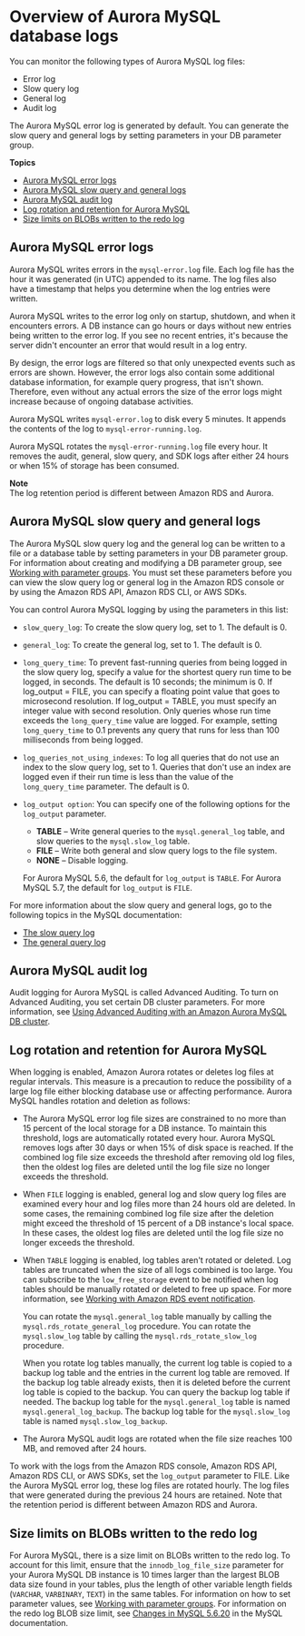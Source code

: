 # Overview of Aurora MySQL database logs<a name="USER_LogAccess.MySQL.LogFileSize"></a>

You can monitor the following types of Aurora MySQL log files:
+ Error log
+ Slow query log
+ General log
+ Audit log

The Aurora MySQL error log is generated by default\. You can generate the slow query and general logs by setting parameters in your DB parameter group\.

**Topics**
+ [Aurora MySQL error logs](#USER_LogAccess.MySQL.Errorlog)
+ [Aurora MySQL slow query and general logs](#USER_LogAccess.MySQL.Generallog)
+ [Aurora MySQL audit log](#ams-audit-log)
+ [Log rotation and retention for Aurora MySQL](#USER_LogAccess.AMS.LogFileSize.retention)
+ [Size limits on BLOBs written to the redo log](#USER_LogAccess.MySQL.LogFileSize.BLOBs)

## Aurora MySQL error logs<a name="USER_LogAccess.MySQL.Errorlog"></a>

Aurora MySQL writes errors in the `mysql-error.log` file\. Each log file has the hour it was generated \(in UTC\) appended to its name\. The log files also have a timestamp that helps you determine when the log entries were written\.

Aurora MySQL writes to the error log only on startup, shutdown, and when it encounters errors\. A DB instance can go hours or days without new entries being written to the error log\. If you see no recent entries, it's because the server didn't encounter an error that would result in a log entry\.

By design, the error logs are filtered so that only unexpected events such as errors are shown\. However, the error logs also contain some additional database information, for example query progress, that isn't shown\. Therefore, even without any actual errors the size of the error logs might increase because of ongoing database activities\.

Aurora MySQL writes `mysql-error.log` to disk every 5 minutes\. It appends the contents of the log to `mysql-error-running.log`\.

Aurora MySQL rotates the `mysql-error-running.log` file every hour\. It removes the audit, general, slow query, and SDK logs after either 24 hours or when 15% of storage has been consumed\.

**Note**  
The log retention period is different between Amazon RDS and Aurora\.

## Aurora MySQL slow query and general logs<a name="USER_LogAccess.MySQL.Generallog"></a>

The Aurora MySQL slow query log and the general log can be written to a file or a database table by setting parameters in your DB parameter group\. For information about creating and modifying a DB parameter group, see [Working with parameter groups](USER_WorkingWithParamGroups.md)\. You must set these parameters before you can view the slow query log or general log in the Amazon RDS console or by using the Amazon RDS API, Amazon RDS CLI, or AWS SDKs\.

You can control Aurora MySQL logging by using the parameters in this list:
+ `slow_query_log`: To create the slow query log, set to 1\. The default is 0\.
+ `general_log`: To create the general log, set to 1\. The default is 0\.
+ `long_query_time`: To prevent fast\-running queries from being logged in the slow query log, specify a value for the shortest query run time to be logged, in seconds\. The default is 10 seconds; the minimum is 0\. If log\_output = FILE, you can specify a floating point value that goes to microsecond resolution\. If log\_output = TABLE, you must specify an integer value with second resolution\. Only queries whose run time exceeds the `long_query_time` value are logged\. For example, setting `long_query_time` to 0\.1 prevents any query that runs for less than 100 milliseconds from being logged\.
+ `log_queries_not_using_indexes`: To log all queries that do not use an index to the slow query log, set to 1\. Queries that don't use an index are logged even if their run time is less than the value of the `long_query_time` parameter\. The default is 0\.
+ `log_output option`: You can specify one of the following options for the `log_output` parameter\. 
  + **TABLE** – Write general queries to the `mysql.general_log` table, and slow queries to the `mysql.slow_log` table\.
  + **FILE** – Write both general and slow query logs to the file system\.
  + **NONE** – Disable logging\.

  For Aurora MySQL 5\.6, the default for `log_output` is `TABLE`\. For Aurora MySQL 5\.7, the default for `log_output` is `FILE`\.

For more information about the slow query and general logs, go to the following topics in the MySQL documentation:
+ [The slow query log](https://dev.mysql.com/doc/refman/8.0/en/slow-query-log.html)
+ [The general query log](https://dev.mysql.com/doc/refman/8.0/en/query-log.html)

## Aurora MySQL audit log<a name="ams-audit-log"></a>

Audit logging for Aurora MySQL is called Advanced Auditing\. To turn on Advanced Auditing, you set certain DB cluster parameters\. For more information, see [Using Advanced Auditing with an Amazon Aurora MySQL DB cluster](AuroraMySQL.Auditing.md)\.

## Log rotation and retention for Aurora MySQL<a name="USER_LogAccess.AMS.LogFileSize.retention"></a>

When logging is enabled, Amazon Aurora rotates or deletes log files at regular intervals\. This measure is a precaution to reduce the possibility of a large log file either blocking database use or affecting performance\. Aurora MySQL handles rotation and deletion as follows:
+ The Aurora MySQL error log file sizes are constrained to no more than 15 percent of the local storage for a DB instance\. To maintain this threshold, logs are automatically rotated every hour\. Aurora MySQL removes logs after 30 days or when 15% of disk space is reached\. If the combined log file size exceeds the threshold after removing old log files, then the oldest log files are deleted until the log file size no longer exceeds the threshold\.
+ When `FILE` logging is enabled, general log and slow query log files are examined every hour and log files more than 24 hours old are deleted\. In some cases, the remaining combined log file size after the deletion might exceed the threshold of 15 percent of a DB instance's local space\. In these cases, the oldest log files are deleted until the log file size no longer exceeds the threshold\.
+ When `TABLE` logging is enabled, log tables aren't rotated or deleted\. Log tables are truncated when the size of all logs combined is too large\. You can subscribe to the `low_free_storage` event to be notified when log tables should be manually rotated or deleted to free up space\. For more information, see [Working with Amazon RDS event notification](USER_Events.md)\.

  You can rotate the `mysql.general_log` table manually by calling the `mysql.rds_rotate_general_log` procedure\. You can rotate the `mysql.slow_log` table by calling the `mysql.rds_rotate_slow_log` procedure\.

  When you rotate log tables manually, the current log table is copied to a backup log table and the entries in the current log table are removed\. If the backup log table already exists, then it is deleted before the current log table is copied to the backup\. You can query the backup log table if needed\. The backup log table for the `mysql.general_log` table is named `mysql.general_log_backup`\. The backup log table for the `mysql.slow_log` table is named `mysql.slow_log_backup`\.
+ The Aurora MySQL audit logs are rotated when the file size reaches 100 MB, and removed after 24 hours\.

To work with the logs from the Amazon RDS console, Amazon RDS API, Amazon RDS CLI, or AWS SDKs, set the `log_output` parameter to FILE\. Like the Aurora MySQL error log, these log files are rotated hourly\. The log files that were generated during the previous 24 hours are retained\. Note that the retention period is different between Amazon RDS and Aurora\.

## Size limits on BLOBs written to the redo log<a name="USER_LogAccess.MySQL.LogFileSize.BLOBs"></a>

For Aurora MySQL, there is a size limit on BLOBs written to the redo log\. To account for this limit, ensure that the `innodb_log_file_size` parameter for your Aurora MySQL DB instance is 10 times larger than the largest BLOB data size found in your tables, plus the length of other variable length fields \(`VARCHAR`, `VARBINARY`, `TEXT`\) in the same tables\. For information on how to set parameter values, see [Working with parameter groups](USER_WorkingWithParamGroups.md)\. For information on the redo log BLOB size limit, see [Changes in MySQL 5\.6\.20](http://dev.mysql.com/doc/relnotes/mysql/5.6/en/news-5-6-20.html) in the MySQL documentation\.